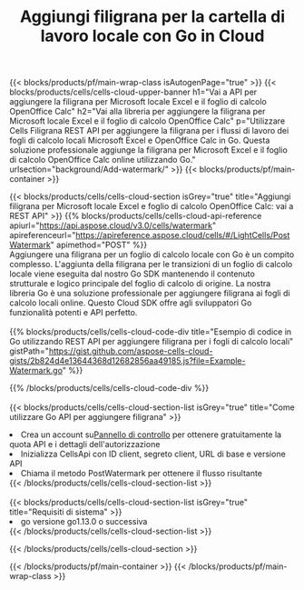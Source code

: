 ﻿---
title:  Aggiungi filigrana per la cartella di lavoro locale con Go in Cloud
description: API cloud e SDK per l'aggiunta di filigrana per Microsoft Excel e OpenOffice Calc con Go. Aggiunta di filigrana per fogli di calcolo locali tramite Cells Cloud API SDK per Go.
---
{{< blocks/products/pf/main-wrap-class isAutogenPage="true" >}}
{{< blocks/products/cells/cells-cloud-upper-banner h1="Vai a API per aggiungere la filigrana per Microsoft locale Excel e il foglio di calcolo OpenOffice Calc" h2="Vai alla libreria per aggiungere la filigrana per Microsoft locale Excel e il foglio di calcolo OpenOffice Calc" p="Utilizzare Cells Filigrana REST API per aggiungere la filigrana per i flussi di lavoro dei fogli di calcolo locali Microsoft Excel e OpenOffice Calc in Go. Questa soluzione professionale aggiunge la filigrana per Microsoft Excel e il foglio di calcolo OpenOffice Calc online utilizzando Go." urlsection="background/Add-watermark/" >}}
{{< blocks/products/pf/main-container >}}

{{< blocks/products/cells/cells-cloud-section isGrey="true" title="Aggiungi filigrana per Microsoft locale Excel e foglio di calcolo OpenOffice Calc: vai a REST API" >}}
{{% blocks/products/cells/cells-cloud-api-reference apiurl="https://api.aspose.cloud/v3.0/cells/watermark" apireferenceurl="https://apireference.aspose.cloud/cells/#/LightCells/PostWatermark" apimethod="POST" %}}
<br/>
Aggiungere una filigrana per un foglio di calcolo locale con Go è un compito complesso. L'aggiunta della filigrana per le transizioni di un foglio di calcolo locale viene eseguita dal nostro Go SDK mantenendo il contenuto strutturale e logico principale del foglio di calcolo di origine. La nostra libreria Go è una soluzione professionale per aggiungere filigrana ai fogli di calcolo locali online. Questo Cloud SDK offre agli sviluppatori Go funzionalità potenti e API perfetto.
<br/>
<br/>
{{% blocks/products/cells/cells-cloud-code-div title="Esempio di codice in Go utilizzando REST API per aggiungere filigrana per i fogli di calcolo locali" gistPath="https://gist.github.com/aspose-cells-cloud-gists/2b824d4e13644368d12682856aa49185.js?file=Example-Watermark.go" %}}
  
{{% /blocks/products/cells/cells-cloud-code-div %}}
<br/>
<br/>
{{< blocks/products/cells/cells-cloud-section-list isGrey="true" title="Come utilizzare Go API per aggiungere filigrana" >}}
<li> Crea un account su<a href="https://dashboard.aspose.cloud/">Pannello di controllo</a> per ottenere gratuitamente la quota API e i dettagli dell'autorizzazione</li>
<li>Inizializza CellsApi con ID client, segreto client, URL di base e versione API</li>
<li>Chiama il metodo PostWatermark per ottenere il flusso risultante</li>
{{< /blocks/products/cells/cells-cloud-section-list >}}
<br/>
<br/>
{{< blocks/products/cells/cells-cloud-section-list isGrey="true" title="Requisiti di sistema" >}}
<li>go versione go1.13.0 o successiva</li>
{{< /blocks/products/cells/cells-cloud-section-list >}}

{{< /blocks/products/cells/cells-cloud-section >}}

{{< /blocks/products/pf/main-container >}}
{{< /blocks/products/pf/main-wrap-class >}}
